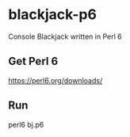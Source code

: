# blackjack-p6
Console Blackjack written in Perl 6

## Get Perl 6
https://perl6.org/downloads/

## Run
perl6 bj.p6
